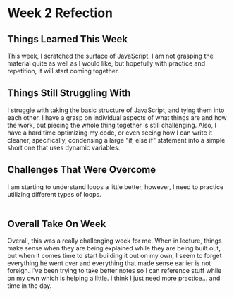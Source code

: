 # Week 2 Refection

## Things Learned This Week
  This week, I scratched the surface of JavaScript.  I am not grasping the material quite as well as I would like, but hopefully with practice and repetition, it will start coming together.
<br>

## Things Still Struggling With
I struggle with taking the basic structure of JavaScript, and tying them into each other.  I have a grasp on individual aspects of what things are and how the work, but piecing the whole thing together is still challenging.  Also, I have a hard time optimizing my code, or even seeing how I can write it cleaner, specifically, condensing a large "if, else if" statement into a simple short one that uses dynamic variables.
<br>

## Challenges That Were Overcome
  I am starting to understand loops a little better, however, I need to practice utilizing different types of loops.  
<br>

## Overall Take On Week
Overall, this was a really challenging week for me.  When in lecture, things make sense when they are being explained while they are being built out, but when it comes time to start building it out on my own, I seem to forget everything he went over and everything that made sense earlier is not foreign.  I've been trying to take better notes so I can reference stuff while on my own which is helping a little.  I think I just need more practice... and time in the day.